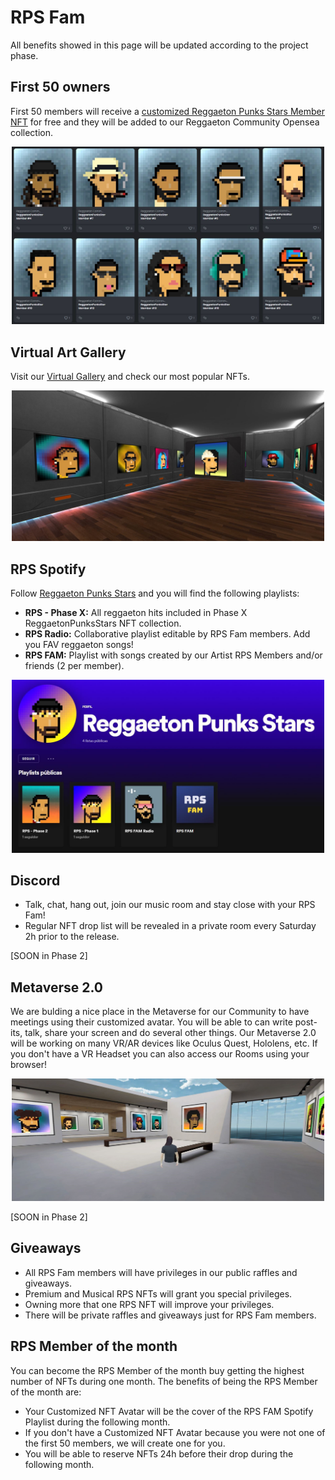 # RPS Fam

All benefits showed in this page will be updated according to the project phase.

## First 50 owners
First 50 members will receive a [customized Reggaeton Punks Stars Member NFT](https://opensea.io/collection/reggaetoncommunity) for free and they will be added to our Reggaeton Community Opensea collection.

<p float="left" align="center">
<img src="assets/fam/fam.JPG"
     width="500">
 </p>


## Virtual Art Gallery
Visit our [Virtual Gallery](https://oncyber.io/reggaetonpunkstars) and check our most popular NFTs.

<p float="left" align="center">
<img src="assets/fam/gallery.JPG"
     width="500">
 </p>


## RPS Spotify
Follow [Reggaeton Punks Stars](https://open.spotify.com/user/31ud2mherrc2yp62n34632ukveqy?si=4b2223c275674825) and you will find the following playlists: 

* <b>RPS - Phase X:</b> All reggaeton hits included in Phase X ReggaetonPunksStars NFT collection.
* <b>RPS Radio:</b> Collaborative playlist editable by RPS Fam members. Add you FAV reggaeton songs!
* <b>RPS FAM:</b> Playlist with songs created by our Artist RPS Members and/or friends (2 per member).


<p float="left" align="center">
<img src="assets/fam/spotify.JPG"
     width="500">
 </p>


## Discord

* Talk, chat, hang out, join our music room and stay close with your RPS Fam!
* Regular NFT drop list will be revealed in a private room every Saturday 2h prior to the release.

[SOON in Phase 2]


## Metaverse 2.0

We are bulding a nice place in the Metaverse for our Community to have meetings using their customized avatar. You will be able to can write post-its, talk, share your screen and do several other things. Our Metaverse 2.0 will be working on many VR/AR devices like Oculus Quest, Hololens, etc. If you don't have a VR Headset you can also access our Rooms using your browser!

<p float="left" align="center">
<img src="assets/fam/meta.JPG"
     width="500">
 </p>

[SOON in Phase 2]


## Giveaways

* All RPS Fam members will have privileges in our public raffles and giveaways. 
* Premium and Musical RPS NFTs will grant you special privileges.
* Owning more that one RPS NFT will improve your privileges.
* There will be private raffles and giveaways just for RPS Fam members.


## RPS Member of the month

You can become the RPS Member of the month buy getting the highest number of NFTs during one month. The benefits of being the RPS Member of the month are:

* Your Customized NFT Avatar will be the cover of the RPS FAM Spotify Playlist during the following month.
* If you don't have a Customized NFT Avatar because you were not one of the first 50 members, we will create one for you.
* You will be able to reserve NFTs 24h before their drop during the following month.

